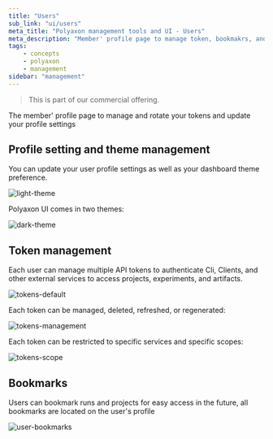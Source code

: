 ```yaml
---
title: "Users"
sub_link: "ui/users"
meta_title: "Polyaxon management tools and UI - Users"
meta_description: "Member' profile page to manage token, bookmakrs, and profile settings."
tags:
    - concepts
    - polyaxon
    - management
sidebar: "management"
---
```


<blockquote class="commercial">This is part of our commercial offering.</blockquote>

The member' profile page to manage and rotate your tokens and update your profile settings

## Profile setting and theme management

You can update your user profile settings as well as your dashboard theme preference.

![light-theme](../../../../content/images/dashboard/users/light-theme.png)

Polyaxon UI comes in two themes:

![dark-theme](../../../../content/images/dashboard/users/dark-theme.png)

## Token management

Each user can manage multiple API tokens to authenticate Cli, Clients, and other external services to access projects, experiments, and artifacts.

![tokens-default](../../../../content/images/dashboard/users/tokens-default.png)

Each token can be managed, deleted, refreshed, or regenerated:

![tokens-management](../../../../content/images/dashboard/users/tokens-management.png)

Each token can be restricted to specific services and specific scopes:

![tokens-scope](../../../../content/images/dashboard/users/tokens-scope.png)


## Bookmarks

Users can bookmark runs and projects for easy access in the future, all bookmarks are located on the user's profile

![user-bookmarks](../../../../content/images/dashboard/users/bookmarks.png)
